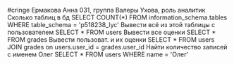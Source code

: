 #cringe
Ермакова Анна 031, группа Валеры Ухова, роль аналитик
Сколько таблиц в бд
 SELECT COUNT(*) FROM information_schema.tables WHERE table_schema = 'p518238_lyc'
 Вывести всё из этой таблицы с пользователем
 SELECT * FROM users
 Вывести все оценки 
 SELECT * FROM grades
 Вывести пользоват. и их оценки
 SELECT * FROM users JOIN grades on users.user_id = grades.user_id
 Найти количество записей с именем Олег
 SELECT * FROM users WHERE name = 'Олег'
